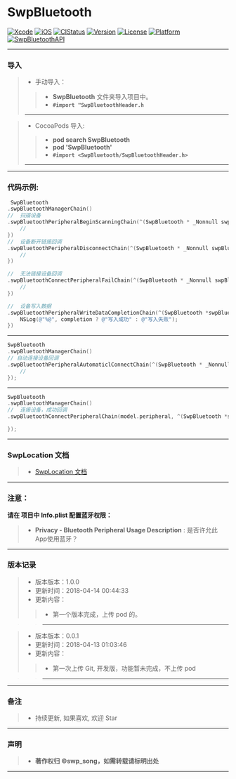 # SwpBluetooth

[![Xcode](https://img.shields.io/badge/Xcode-9.3-25B1F6.svg)](https://developer.apple.com/xcode)
[![iOS](https://img.shields.io/badge/iOS-8.0+-1C75AF.svg)](https://developer.apple.com/xcode)
[![CIStatus](http://img.shields.io/travis/swp-song/SwpBluetooth.svg?style=flat)](https://travis-ci.org/swp-song/SwpBluetooth)
[![Version](https://img.shields.io/cocoapods/v/SwpBluetooth.svg?style=flat)](http://cocoapods.org/pods/SwpBluetooth)
[![License](https://img.shields.io/cocoapods/l/SwpBluetooth.svg?style=flat)](http://cocoapods.org/pods/SwpBluetooth)
[![Platform](https://img.shields.io/cocoapods/p/SwpBluetooth.svg?style=flat)](http://cocoapods.org/pods/SwpBluetooth)
[![SwpBluetoothAPI](https://img.shields.io/badge/SwpBluetoothAPI-v1.0.0-44E0D3.svg)](https://swp-song.com/docs/SwpBluetooth/)

-------

### 导入

> * 手动导入：
>
>> * **SwpBluetooth** 文件夹导入项目中。
>> * **`#import "SwpBluetoothHeader.h`**
>>
> -------

> * CocoaPods 导入:
>
>> * **pod search SwpBluetooth**
>> * **pod 'SwpBluetooth'**
>> * **`#import <SwpBluetooth/SwpBluetoothHeader.h>`**
>>
> -------

-------

### 代码示例:

```Objective-C
 SwpBluetooth
.swpBluetoothManagerChain()
//  扫描设备
.swpBluetoothPeripheralBeginScanningChain(^(SwpBluetooth * _Nonnull swpBluetooth, NSArray<SwpBluetoothModel *> * _Nonnull models, NSArray<NSDictionary<NSString *,id> *> * _Nonnull metaDatas) {
    //  
})
//  设备断开链接回调
.swpBluetoothPeripheralDisconnectChain(^(SwpBluetooth * _Nonnull swpBluetooth, CBPeripheral * _Nonnull perpheral, NSArray<SwpBluetoothModel *> * _Nonnull models, NSArray<NSDictionary<NSString *,id> *> * _Nonnull metaDatas, NSError * _Nonnull error) {
    //
})

//  无法链接设备回调
.swpBluetoothConnectPeripheralFailChain(^(SwpBluetooth * _Nonnull swpBluetooth, CBPeripheral * _Nonnull perpheral, NSError * _Nonnull error){
    //
})

//  设备写入数据
.swpBluetoothPeripheralWriteDataCompletionChain(^(SwpBluetooth *swpBluetooth, BOOL completion, CBPeripheral * _Nonnull perpheral, NSError * _Nullable error, NSString * _Nullable errorMessage){
    NSLog(@"%@", completion ? @"写入成功" : @"写入失败");
})
```

-------

```Objective-C
SwpBluetooth
.swpBluetoothManagerChain()
// 自动连接设备回调
.swpBluetoothPeripheralAutomaticlConnectChain(^(SwpBluetooth * _Nonnull swpBluetooth, CBPeripheral * _Nonnull perpheral, NSArray<SwpBluetoothModel *> * _Nonnull models, NSArray<NSDictionary<NSString *,id> *> * _Nonnull metaDatas){
    //
});
```
-------

```Objective-C
SwpBluetooth
.swpBluetoothManagerChain()
//  连接设备，成功回调
.swpBluetoothConnectPeripheralChain(model.peripheral, ^(SwpBluetooth *swpBluetooth, CBPeripheral * _Nonnull perpheral, NSArray<SwpBluetoothModel *> * _Nonnull models, NSArray<NSDictionary<NSString *,id> *> * _Nonnull datas){

});
```

-------

### SwpLocation 文档

> * [SwpLocation 文档](https://swp-song.com/docs/SwpLocation/)

-------

### 注意：

**请在 项目中 Info.plist 配置蓝牙权限：**

> * **Privacy - Bluetooth Peripheral Usage Description**  :  是否许允此App使用蓝牙？

-------

### 版本记录

> * 版本版本：1.0.0
> * 更新时间：2018-04-14 00:44:33
> * 更新内容：
> 
>>  *  第一个版本完成，上传 pod 的。

>> -------

> * 版本版本：0.0.1
> * 更新时间：2018-04-13 01:03:46
> * 更新内容：
> 
>>  *  第一次上传 Git, 开发版，功能暂未完成，不上传 pod 

>> -------

-------

### 备注

> * 持续更新, 如果喜欢, 欢迎 Star

-------

### 声明

 > * **著作权归 ©swp_song，如需转载请标明出处**

-------

